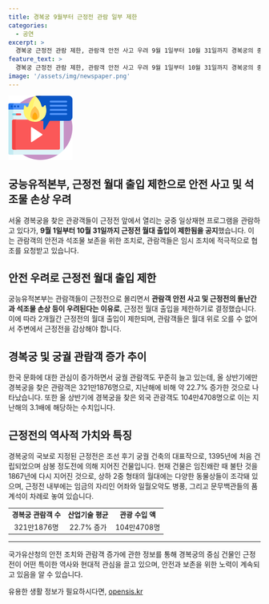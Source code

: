 ```yaml
---
title: 경복궁 9월부터 근정전 관람 일부 제한
categories:
  - 공연
excerpt: >
  경복궁 근정전 관람 제한, 관람객 안전 사고 우려 9월 1일부터 10월 31일까지 경복궁의 중심 건물인 근정전의 월대 출입이 제한된다. 이는 관람객의 안전과 석조물 손상 우려 때문으로, 관람객들은 월대 위로 올라갈 수 없게 되었다. 최근 경복궁 관람객 수가 증가하며, 이러한 임시 조치가 문화유산 보전과 관람객 안전을 위한 조치라는 점을 강조했다.
feature_text: >
  경복궁 근정전 관람 제한, 관람객 안전 사고 우려 9월 1일부터 10월 31일까지 경복궁의 중심 건물인 근정전의 월대 출입이 제한된다. 이는 관람객의 안전과 석조물 손상 우려 때문으로, 관람객들은 월대 위로 올라갈 수 없게 되었다. 최근 경복궁 관람객 수가 증가하며, 이러한 임시 조치가 문화유산 보전과 관람객 안전을 위한 조치라는 점을 강조했다.
image: '/assets/img/newspaper.png'
---
```


<p><img src="/assets/img/news.png" alt="rentncar 속보" /></p>

<h2>궁능유적본부, 근정전 월대 출입 제한으로 안전 사고 및 석조물 손상 우려</h2>

<p data-ke-size="size16">서울 경복궁을 찾은 관광객들이 근정전 앞에서 열리는 궁중 일상재현 프로그램을 관람하고 있다가, <b>9월 1일부터 10월 31일까지 근정전 월대 출입이 제한됨을 공지</b>했습니다. 이는 관람객의 안전과 석조물 보존을 위한 조치로, 관람객들은 임시 조치에 적극적으로 협조를 요청받고 있습니다.</p>

<h2>안전 우려로 근정전 월대 출입 제한</h2>

<p>궁능유적본부는 관람객들이 근정전으로 몰리면서 <b>관람객 안전 사고 및 근정전의 돌난간과 석조물 손상 등이 우려된다는 이유로</b>, 근정전 월대 출입을 제한하기로 결정했습니다. 이에 따라 2개월간 근정전의 월대 출입이 제한되며, 관람객들은 월대 위로 오를 수 없어서 주변에서 근정전을 감상해야 합니다.</p>

<h2>경복궁 및 궁궐 관람객 증가 추이</h2>

<p>한국 문화에 대한 관심이 증가하면서 궁궐 관람객도 꾸준히 늘고 있는데, 올 상반기에만 경복궁을 찾은 관람객은 321만1876명으로, 지난해에 비해 약 22.7% 증가한 것으로 나타났습니다. 또한 올 상반기에 경복궁을 찾은 외국 관광객도 104만4708명으로 이는 지난해의 3.1배에 해당하는 수치입니다.</p>

<h2>근정전의 역사적 가치와 특징</h2>

<p>경복궁의 국보로 지정된 근정전은 조선 후기 궁궐 건축의 대표작으로, 1395년에 처음 건립되었으며 삼봉 정도전에 의해 지어진 건물입니다. 현재 건물은 임진왜란 때 불탄 것을 1867년에 다시 지어진 것으로, 상하 2중 형태의 월대에는 다양한 동물상들이 조각돼 있으며, 근정전 내부에는 임금의 자리인 어좌와 일월오악도 병풍, 그리고 문무백관들의 품계석이 차례로 놓여 있습니다.</p>

<table>
    <tr>
        <td style="text-align: center; height: 17px;"><b>경복궁 관람객 수</b></td>
        <td style="text-align: center; height: 17px;"><b>산업기술 평균</b></td>
        <td style="text-align: center; height: 17px;"><b>관광 수입 액</b></td>
    </tr>
    <tr>
        <td style="text-align: center; height: 17px;">321만1876명</td>
        <td style="text-align: center; height: 17px;">22.7% 증가</td>
        <td style="text-align: center; height: 17px;">104만4708명</td>
    </tr>
</table>

<hr>

<p data-ke-size="size16">국가유산청의 안전 조치와 관람객 증가에 관한 정보를 통해 경복궁의 중심 건물인 근정전이 어떤 특이한 역사와 현대적 관심을 끌고 있으며, 안전과 보존을 위한 노력이 계속되고 있음을 알 수 있습니다.</p>
유용한 생활 정보가 필요하시다면, <a href="https://opensis.kr" rel="dofollow">opensis.kr</a>



